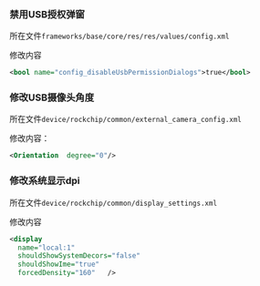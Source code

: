 ###  禁用USB授权弹窗

所在文件`frameworks/base/core/res/res/values/config.xml`

修改内容

```xml
<bool name="config_disableUsbPermissionDialogs">true</bool>
```

### 修改USB摄像头角度

所在文件`device/rockchip/common/external_camera_config.xml`

修改内容：

```xml
<Orientation  degree="0"/>
```

### 修改系统显示dpi

所在文件`device/rockchip/common/display_settings.xml`

修改内容

```xml
<display
  name="local:1"
  shouldShowSystemDecors="false"
  shouldShowIme="true"
  forcedDensity="160"	/>
```







